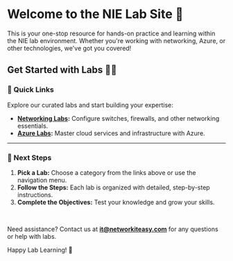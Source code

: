 # Welcome to the NIE Lab Site 🚀

This is your one-stop resource for hands-on practice and learning within the NIE lab environment. Whether you're working with networking, Azure, or other technologies, we've got you covered!


## Get Started with Labs 🧑‍💻

### 🔗 Quick Links
Explore our curated labs and start building your expertise:

- **[Networking Labs](labs/networking/lab_overview.md):** Configure switches, firewalls, and other networking essentials.
- **[Azure Labs](labs/azure/azure_lab1.md):** Master cloud services and infrastructure with Azure.

---

### 📝 Next Steps
1. **Pick a Lab:** Choose a category from the links above or use the navigation menu.
2. **Follow the Steps:** Each lab is organized with detailed, step-by-step instructions.
3. **Complete the Objectives:** Test your knowledge and grow your skills.

<br>

Need assistance? Contact us at **[it@networkiteasy.com](mailto:it@networkiteasy.com)** for any questions or help with labs.

Happy Lab Learning! 🎉
